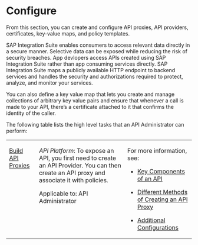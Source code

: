 <!-- loio0bb111ef7f0c4c3a9158778342acfd98 -->

# Configure

From this section, you can create and configure API proxies, API providers, certificates, key-value maps, and policy templates.

SAP Integration Suite enables consumers to access relevant data directly in a secure manner. Selective data can be exposed while reducing the risk of security breaches. App devlopers access APIs created using SAP Integration Suite rather than app consuming services directly. SAP Integration Suite maps a publicly available HTTP endpoint to backend services and handles the security and authorizations required to protect, analyze, and monitor your services.

You can also define a key value map that lets you create and manage collections of arbitrary key value pairs and ensure that whenever a call is made to your API, there’s a certificate attached to it that confirms the identity of the caller.

The following table lists the high level tasks that an API Administrator can perform:


<table>
<tr>
<td valign="top">

[Build API Proxies](build-api-proxies-74c042b.md) 

</td>
<td valign="top">

*API Platform*: To expose an API, you first need to create an API Provider. You can then create an API proxy and associate it with policies.

Applicable to: API Administrator

</td>
<td valign="top">

For more information, see:

-   [Key Components of an API](key-components-of-an-api-19c0654.md)

-   [Different Methods of Creating an API Proxy](different-methods-of-creating-an-api-proxy-4ac0431.md)

-   [Additional Configurations](additional-configurations-de7285c.md)




</td>
</tr>
</table>

